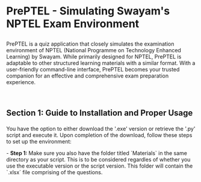 # <p> PrePTEL - Simulating Swayam's NPTEL Exam Environment </p>

<p>
PrePTEL is a quiz application that closely simulates the examination environment of NPTEL (National Programme on Technology Enhanced Learning) by Swayam. While primarily designed for NPTEL, PrePTEL is adaptable to other structured learning materials with a similar format. With a user-friendly command-line interface, PrePTEL becomes your trusted companion for an effective and comprehensive exam preparation experience.
</p>

<br>

## <p> <b> Section 1: </b> Guide to Installation and Proper Usage
<p>
You have the option to either download the '.exe' version or retrieve the '.py' script and execute it. Upon completion of the download, follow these steps to set up the environment:
<p>
- <b> Step 1: </b> Make sure you also have the folder titled `Materials` in the same directory as your script. This is to be considered regardles of whether you use the executable version or the script version. This folder will contain the `.xlsx` file comprising of the questions.

</p>
</p>